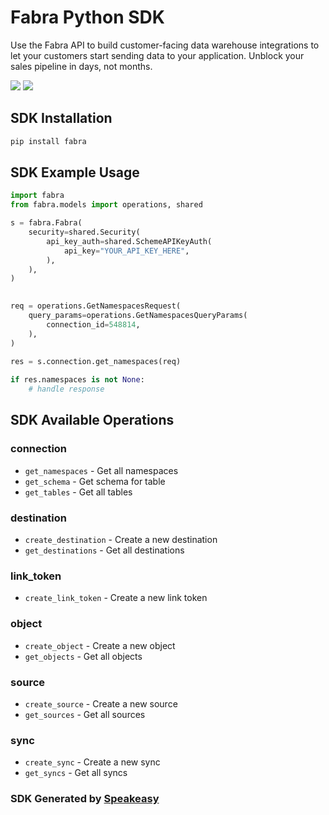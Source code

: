 # Fabra Python SDK

<div align="left">
   <p>Use the Fabra API to build customer-facing data warehouse integrations to let your customers start sending data to your application. Unblock your sales pipeline in days, not months.</p>
   <a href="https://github.com/fabra-io/python-sdk/actions"><img src="https://img.shields.io/github/actions/workflow/status/fabra-io/python-sdk/speakeasy_sdk_generation.yml?style=for-the-badge" /></a>
   <a href="https://www.fabra.io/#Email-Hero"><img src="https://img.shields.io/static/v1?label=Docs&message=Sign Up&color=2ca47c&style=for-the-badge" /></a>
</div>

<!-- Start SDK Installation -->
## SDK Installation

```bash
pip install fabra
```
<!-- End SDK Installation -->

## SDK Example Usage
<!-- Start SDK Example Usage -->
```python
import fabra
from fabra.models import operations, shared

s = fabra.Fabra(
    security=shared.Security(
        api_key_auth=shared.SchemeAPIKeyAuth(
            api_key="YOUR_API_KEY_HERE",
        ),
    ),
)

   
req = operations.GetNamespacesRequest(
    query_params=operations.GetNamespacesQueryParams(
        connection_id=548814,
    ),
)
    
res = s.connection.get_namespaces(req)

if res.namespaces is not None:
    # handle response
```
<!-- End SDK Example Usage -->

<!-- Start SDK Available Operations -->
## SDK Available Operations


### connection

* `get_namespaces` - Get all namespaces
* `get_schema` - Get schema for table
* `get_tables` - Get all tables

### destination

* `create_destination` - Create a new destination
* `get_destinations` - Get all destinations

### link_token

* `create_link_token` - Create a new link token

### object

* `create_object` - Create a new object
* `get_objects` - Get all objects

### source

* `create_source` - Create a new source
* `get_sources` - Get all sources

### sync

* `create_sync` - Create a new sync
* `get_syncs` - Get all syncs
<!-- End SDK Available Operations -->

### SDK Generated by [Speakeasy](https://docs.speakeasyapi.dev/docs/using-speakeasy/client-sdks)
